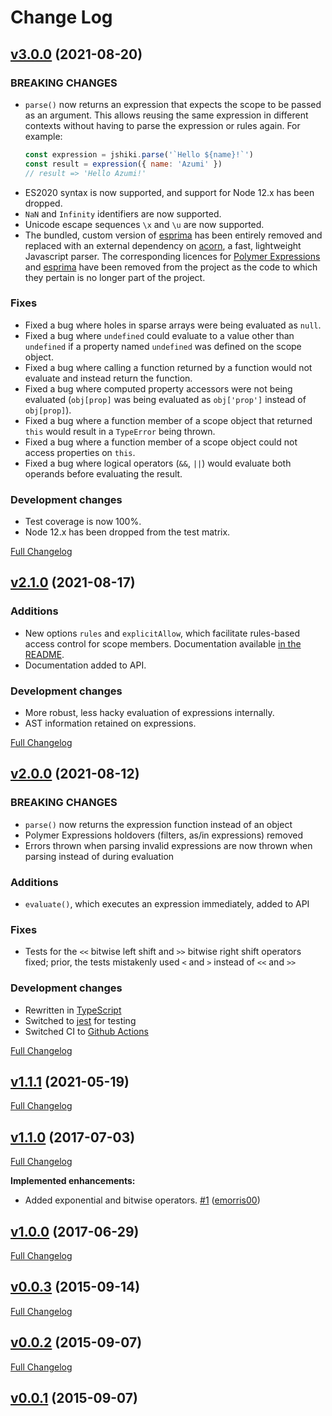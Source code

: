 # Change Log

## [v3.0.0](https://github.com/adalinesimonian/jshiki/tree/v3.0.0) (2021-08-20)

### BREAKING CHANGES

- `parse()` now returns an expression that expects the scope to be passed as an argument. This allows reusing the same expression in different contexts without having to parse the expression or rules again. For example:
  ```js
  const expression = jshiki.parse('`Hello ${name}!`')
  const result = expression({ name: 'Azumi' })
  // result => 'Hello Azumi!'
  ```
- ES2020 syntax is now supported, and support for Node 12.x has been dropped.
- `NaN` and `Infinity` identifiers are now supported.
- Unicode escape sequences `\x` and `\u` are now supported.
- The bundled, custom version of [esprima][esprima] has been entirely removed and replaced with an external dependency on [acorn][acorn], a fast, lightweight Javascript parser. The corresponding licences for [Polymer Expressions][polymer-expressions] and [esprima][esprima] have been removed from the project as the code to which they pertain is no longer part of the project.

### Fixes

- Fixed a bug where holes in sparse arrays were being evaluated as `null`.
- Fixed a bug where `undefined` could evaluate to a value other than `undefined` if a property named `undefined` was defined on the scope object.
- Fixed a bug where calling a function returned by a function would not evaluate and instead return the function.
- Fixed a bug where computed property accessors were not being evaluated (`obj[prop]` was being evaluated as `obj['prop']` instead of `obj[prop]`).
- Fixed a bug where a function member of a scope object that returned `this` would result in a `TypeError` being thrown.
- Fixed a bug where a function member of a scope object could not access properties on `this`.
- Fixed a bug where logical operators (`&&`, `||`) would evaluate both operands before evaluating the result.

### Development changes

- Test coverage is now 100%.
- Node 12.x has been dropped from the test matrix.

[Full Changelog](https://github.com/adalinesimonian/jshiki/compare/v2.1.0...v3.0.0)

## [v2.1.0](https://github.com/adalinesimonian/jshiki/tree/v2.1.0) (2021-08-17)

### Additions

- New options `rules` and `explicitAllow`, which facilitate rules-based access control for scope members. Documentation available [in the README](README.md#rules).
- Documentation added to API.

### Development changes

- More robust, less hacky evaluation of expressions internally.
- AST information retained on expressions.

[Full Changelog](https://github.com/adalinesimonian/jshiki/compare/v2.0.0...v2.1.0)

## [v2.0.0](https://github.com/adalinesimonian/jshiki/tree/v2.0.0) (2021-08-12)

### BREAKING CHANGES

- `parse()` now returns the expression function instead of an object
- Polymer Expressions holdovers (filters, as/in expressions) removed
- Errors thrown when parsing invalid expressions are now thrown when parsing instead of during evaluation

### Additions

- `evaluate()`, which executes an expression immediately, added to API

### Fixes

- Tests for the `<<` bitwise left shift and `>>` bitwise right shift operators fixed; prior, the tests mistakenly used `<` and `>` instead of `<<` and `>>`

### Development changes

- Rewritten in [TypeScript][typescript]
- Switched to [jest][jest] for testing
- Switched CI to [Github Actions][github-actions]

[Full Changelog](https://github.com/adalinesimonian/jshiki/compare/v1.1.1...v2.0.0)

## [v1.1.1](https://github.com/adalinesimonian/jshiki/tree/v1.1.1) (2021-05-19)

[Full Changelog](https://github.com/adalinesimonian/jshiki/compare/v1.1.0...v1.1.1)

## [v1.1.0](https://github.com/adalinesimonian/jshiki/tree/v1.1.0) (2017-07-03)

[Full Changelog](https://github.com/adalinesimonian/jshiki/compare/v1.0.0...v1.1.0)

**Implemented enhancements:**

- Added exponential and bitwise operators. [\#1](https://github.com/adalinesimonian/jshiki/pull/1) ([emorris00](https://github.com/emorris00))

## [v1.0.0](https://github.com/adalinesimonian/jshiki/tree/v1.0.0) (2017-06-29)

[Full Changelog](https://github.com/adalinesimonian/jshiki/compare/v0.0.3...v1.0.0)

## [v0.0.3](https://github.com/adalinesimonian/jshiki/tree/v0.0.3) (2015-09-14)

[Full Changelog](https://github.com/adalinesimonian/jshiki/compare/v0.0.2...v0.0.3)

## [v0.0.2](https://github.com/adalinesimonian/jshiki/tree/v0.0.2) (2015-09-07)

[Full Changelog](https://github.com/adalinesimonian/jshiki/compare/v0.0.1...v0.0.2)

## [v0.0.1](https://github.com/adalinesimonian/jshiki/tree/v0.0.1) (2015-09-07)

[jest]: https://jestjs.io
[typescript]: https://www.typescriptlang.org
[github-actions]: https://github.com/features/actions
[acorn]: https://github.com/acornjs/acorn
[polymer-expressions]: https://github.com/googlearchive/polymer-expressions
[esprima]: https://github.com/jquery/esprima
